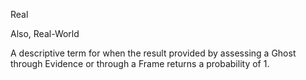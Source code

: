 Real

Also, Real-World

A descriptive term for when the result provided by assessing a Ghost through Evidence or through a Frame returns a probability of 1.  
